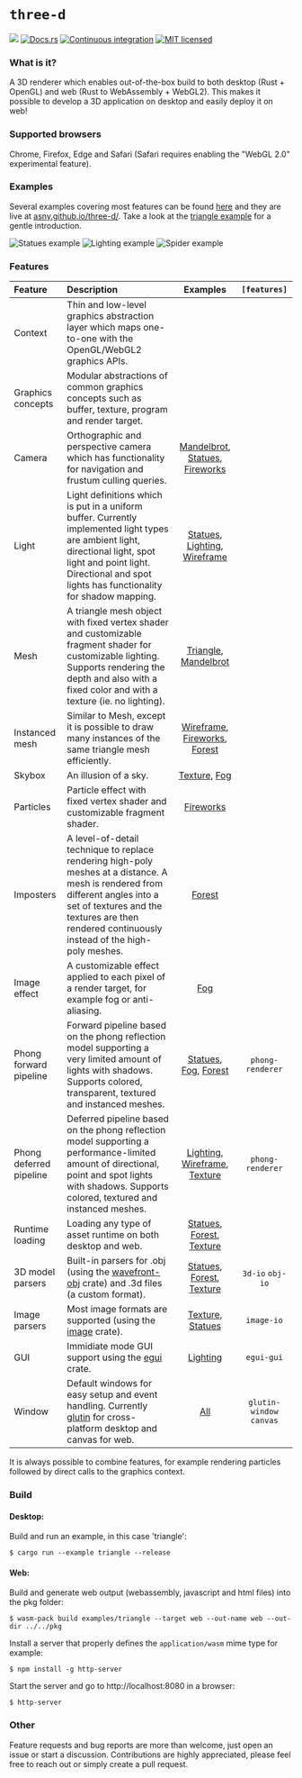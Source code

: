 # `three-d`

[![](http://meritbadge.herokuapp.com/three-d)](https://crates.io/crates/three-d)
[![Docs.rs](https://docs.rs/three-d/badge.svg)](https://docs.rs/three-d)
[![Continuous integration](https://github.com/asny/three-d/actions/workflows/rust.yml/badge.svg)](https://github.com/asny/three-d/actions/workflows/rust.yml)
[![MIT licensed](https://img.shields.io/badge/license-MIT-blue.svg)](https://github.com/asny/three-d/blob/master/LICENSE)

### What is it?

A 3D renderer which enables out-of-the-box build to both desktop (Rust + OpenGL) and web 
(Rust to WebAssembly + WebGL2).
This makes it possible to develop a 3D application on desktop and easily deploy it on web!

### Supported browsers

Chrome, Firefox, Edge and Safari (Safari requires enabling the "WebGL 2.0" experimental feature).

### Examples

Several examples covering most features can be found [here](https://github.com/asny/three-d/tree/0.6/examples) and they are live at [asny.github.io/three-d/](https://asny.github.io/three-d/). 
Take a look at the [triangle example](https://github.com/asny/three-d/blob/0.6/examples/triangle/main.rs) for a gentle introduction.

![Statues example](https://asny.github.io/three-d/statues.png)
![Lighting example](https://asny.github.io/three-d/lighting.png)
![Spider example](https://asny.github.io/three-d/spider.png)

### Features

Feature | Description | Examples | `[features]`
:--- |:---| :---: | :---:
Context | Thin and low-level graphics abstraction layer which maps one-to-one with the OpenGL/WebGL2 graphics APIs. |  |
Graphics concepts | Modular abstractions of common graphics concepts such as buffer, texture, program and render target. |
Camera | Orthographic and perspective camera which has functionality for navigation and frustum culling queries.  | [Mandelbrot], [Statues], [Fireworks]
Light | Light definitions which is put in a uniform buffer. Currently implemented light types are ambient light, directional light, spot light and point light. Directional and spot lights has functionality for shadow mapping. | [Statues], [Lighting], [Wireframe]
Mesh | A triangle mesh object with fixed vertex shader and customizable fragment shader for customizable lighting. Supports rendering the depth and also with a fixed color and with a texture (ie. no lighting). |  [Triangle], [Mandelbrot]
Instanced mesh | Similar to Mesh, except it is possible to draw many instances of the same triangle mesh efficiently. | [Wireframe], [Fireworks], [Forest]
Skybox | An illusion of a sky. | [Texture], [Fog]
Particles | Particle effect with fixed vertex shader and customizable fragment shader. | [Fireworks]
Imposters | A level-of-detail technique to replace rendering high-poly meshes at a distance. A mesh is rendered from different angles into a set of textures and the textures are then rendered continuously instead of the high-poly meshes. | [Forest]
Image effect | A customizable effect applied to each pixel of a render target, for example fog or anti-aliasing. | [Fog]
Phong forward pipeline | Forward pipeline based on the phong reflection model supporting a very limited amount of lights with shadows. Supports colored, transparent, textured and instanced meshes. | [Statues], [Fog], [Forest] | `phong-renderer`
Phong deferred pipeline | Deferred pipeline based on the phong reflection model supporting a performance-limited amount of directional, point and spot lights with shadows. Supports colored, textured and instanced meshes. | [Lighting], [Wireframe], [Texture] | `phong-renderer`
Runtime loading | Loading any type of asset runtime on both desktop and web. | [Statues], [Forest], [Texture]
3D model parsers | Built-in parsers for .obj (using the [wavefront-obj](https://crates.io/crates/wavefront_obj/main.rs) crate) and .3d files (a custom format). | [Statues], [Forest], [Texture] | `3d-io` `obj-io`
Image parsers | Most image formats are supported (using the [image](https://crates.io/crates/image/main.rs) crate). | [Texture], [Statues] | `image-io`
GUI | Immidiate mode GUI support using the [egui](https://crates.io/crates/egui) crate. | [Lighting] | `egui-gui`
Window | Default windows for easy setup and event handling. Currently [glutin](https://crates.io/crates/glutin/main.rs) for cross-platform desktop and canvas for web. | [All] | `glutin-window` `canvas` 

It is always possible to combine features, for example rendering particles followed by direct calls to the graphics context.

### Build

#### Desktop: 
Build and run an example, in this case 'triangle':
```console
$ cargo run --example triangle --release
``` 
#### Web: 
Build and generate web output (webassembly, javascript and html files) into the pkg folder:
```console
$ wasm-pack build examples/triangle --target web --out-name web --out-dir ../../pkg
``` 
Install a server that properly defines the `application/wasm` mime type for example:
```console
$ npm install -g http-server
``` 
Start the server and go to http://localhost:8080 in a browser:
```console
$ http-server
```

### Other
Feature requests and bug reports are more than welcome, just open an issue or start a discussion. Contributions are highly appreciated, please feel free to reach out or simply create a pull request.

[All]: https://github.com/asny/three-d/tree/0.6/examples/
[Lighting]: https://github.com/asny/three-d/tree/0.6/examples/lighting/main.rs
[Texture]: https://github.com/asny/three-d/tree/0.6/examples/texture/main.rs
[Fog]: https://github.com/asny/three-d/tree/0.6/examples/fog/main.rs
[Fireworks]: https://github.com/asny/three-d/tree/0.6/examples/fireworks/main.rs
[Statues]: https://github.com/asny/three-d/tree/0.6/examples/statues/main.rs
[Forest]: https://github.com/asny/three-d/tree/0.6/examples/forest/main.rs
[Triangle]: https://github.com/asny/three-d/tree/0.6/examples/triangle/main.rs
[Mandelbrot]: https://github.com/asny/three-d/tree/0.6/examples/mandelbrot/main.rs
[Wireframe]: https://github.com/asny/three-d/tree/0.6/examples/wireframe/main.rs